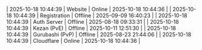 | 2025-10-18 10:44:39 | Website | Online | 2025-10-18 10:44:36 |
| 2025-10-18 10:44:39 | Registration | Offline | 2025-09-09 16:40:23 |
| 2025-10-18 10:44:39 | Auth Server | Offline | 2025-08-18 09:33:31 |
| 2025-10-18 10:44:39 | Kezan (PvE) | Offline | 2025-10-11 12:51:30 |
| 2025-10-18 10:44:39 | Gurubashi (PvP) | Offline | 2025-08-23 21:44:06 |
| 2025-10-18 10:44:39 | Cloudflare | Online | 2025-10-18 10:44:36 |
